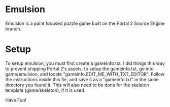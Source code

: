 # Emulsion
Emulsion is a paint focused puzzle game built on the Portal 2 Source Engine branch.

# Setup
To setup emulsion, you must first create a gameinfo.txt. I did things this way to prevent shipping Portal 2's assets.
to setup the gameinfo.txt, go into game/emulsion, and locate "gameinfo.EDIT_ME_WITH_TXT_EDITOR". Follow the instructions inside this fie,
and save it as a "gameinfo.txt" in the same directory you found it. This will also need to be done for the skeleton template (game/skeleton), if it is used.

Have Fun!